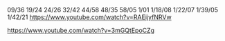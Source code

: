 09/36
19/24
24/26
32/42
44/58
48/35
58/05
1/01
1/18/08
1/22/07
1/39/05
1/42/21
https://www.youtube.com/watch?v=RAEijyfNRVw

https://www.youtube.com/watch?v=3mGQtEpoCZg
